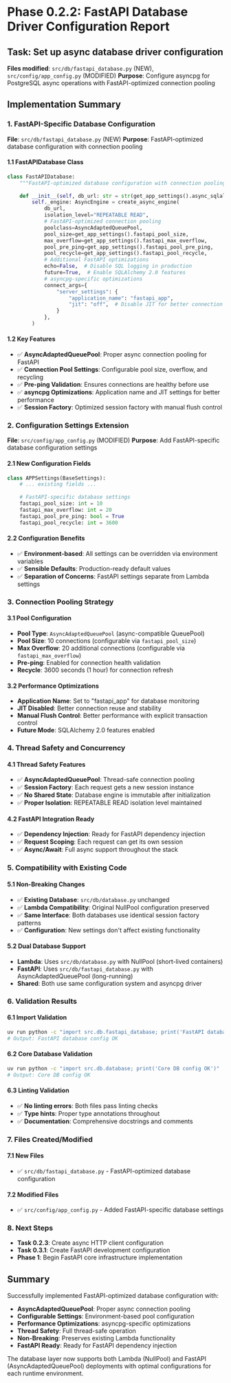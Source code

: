 # Phase 0.2.2: FastAPI Database Driver Configuration Report

## Task: Set up async database driver configuration
**Files modified**: `src/db/fastapi_database.py` (NEW), `src/config/app_config.py` (MODIFIED)
**Purpose**: Configure asyncpg for PostgreSQL async operations with FastAPI-optimized connection pooling

## Implementation Summary

### 1. FastAPI-Specific Database Configuration
**File**: `src/db/fastapi_database.py` (NEW)
**Purpose**: FastAPI-optimized database configuration with connection pooling

#### 1.1 FastAPIDatabase Class
```python
class FastAPIDatabase:
    """FastAPI-optimized database configuration with connection pooling."""
    
    def __init__(self, db_url: str = str(get_app_settings().async_sqlalchemy_db_uri)) -> None:
        self._engine: AsyncEngine = create_async_engine(
            db_url,
            isolation_level="REPEATABLE READ",
            # FastAPI-optimized connection pooling
            poolclass=AsyncAdaptedQueuePool,
            pool_size=get_app_settings().fastapi_pool_size,
            max_overflow=get_app_settings().fastapi_max_overflow,
            pool_pre_ping=get_app_settings().fastapi_pool_pre_ping,
            pool_recycle=get_app_settings().fastapi_pool_recycle,
            # Additional FastAPI optimizations
            echo=False,  # Disable SQL logging in production
            future=True,  # Enable SQLAlchemy 2.0 features
            # asyncpg-specific optimizations
            connect_args={
                "server_settings": {
                    "application_name": "fastapi_app",
                    "jit": "off",  # Disable JIT for better connection reuse
                }
            },
        )
```

#### 1.2 Key Features
- ✅ **AsyncAdaptedQueuePool**: Proper async connection pooling for FastAPI
- ✅ **Connection Pool Settings**: Configurable pool size, overflow, and recycling
- ✅ **Pre-ping Validation**: Ensures connections are healthy before use
- ✅ **asyncpg Optimizations**: Application name and JIT settings for better performance
- ✅ **Session Factory**: Optimized session factory with manual flush control

### 2. Configuration Settings Extension
**File**: `src/config/app_config.py` (MODIFIED)
**Purpose**: Add FastAPI-specific database configuration settings

#### 2.1 New Configuration Fields
```python
class APPSettings(BaseSettings):
    # ... existing fields ...
    
    # FastAPI-specific database settings
    fastapi_pool_size: int = 10
    fastapi_max_overflow: int = 20
    fastapi_pool_pre_ping: bool = True
    fastapi_pool_recycle: int = 3600
```

#### 2.2 Configuration Benefits
- ✅ **Environment-based**: All settings can be overridden via environment variables
- ✅ **Sensible Defaults**: Production-ready default values
- ✅ **Separation of Concerns**: FastAPI settings separate from Lambda settings

### 3. Connection Pooling Strategy

#### 3.1 Pool Configuration
- **Pool Type**: `AsyncAdaptedQueuePool` (async-compatible QueuePool)
- **Pool Size**: 10 connections (configurable via `fastapi_pool_size`)
- **Max Overflow**: 20 additional connections (configurable via `fastapi_max_overflow`)
- **Pre-ping**: Enabled for connection health validation
- **Recycle**: 3600 seconds (1 hour) for connection refresh

#### 3.2 Performance Optimizations
- **Application Name**: Set to "fastapi_app" for database monitoring
- **JIT Disabled**: Better connection reuse and stability
- **Manual Flush Control**: Better performance with explicit transaction control
- **Future Mode**: SQLAlchemy 2.0 features enabled

### 4. Thread Safety and Concurrency

#### 4.1 Thread Safety Features
- ✅ **AsyncAdaptedQueuePool**: Thread-safe connection pooling
- ✅ **Session Factory**: Each request gets a new session instance
- ✅ **No Shared State**: Database engine is immutable after initialization
- ✅ **Proper Isolation**: REPEATABLE READ isolation level maintained

#### 4.2 FastAPI Integration Ready
- ✅ **Dependency Injection**: Ready for FastAPI dependency injection
- ✅ **Request Scoping**: Each request can get its own session
- ✅ **Async/Await**: Full async support throughout the stack

### 5. Compatibility with Existing Code

#### 5.1 Non-Breaking Changes
- ✅ **Existing Database**: `src/db/database.py` unchanged
- ✅ **Lambda Compatibility**: Original NullPool configuration preserved
- ✅ **Same Interface**: Both databases use identical session factory patterns
- ✅ **Configuration**: New settings don't affect existing functionality

#### 5.2 Dual Database Support
- **Lambda**: Uses `src/db/database.py` with NullPool (short-lived containers)
- **FastAPI**: Uses `src/db/fastapi_database.py` with AsyncAdaptedQueuePool (long-running)
- **Shared**: Both use same configuration system and asyncpg driver

### 6. Validation Results

#### 6.1 Import Validation
```bash
uv run python -c "import src.db.fastapi_database; print('FastAPI database config OK')"
# Output: FastAPI database config OK
```

#### 6.2 Core Database Validation
```bash
uv run python -c "import src.db.database; print('Core DB config OK')"
# Output: Core DB config OK
```

#### 6.3 Linting Validation
- ✅ **No linting errors**: Both files pass linting checks
- ✅ **Type hints**: Proper type annotations throughout
- ✅ **Documentation**: Comprehensive docstrings and comments

### 7. Files Created/Modified

#### 7.1 New Files
- ✅ `src/db/fastapi_database.py` - FastAPI-optimized database configuration

#### 7.2 Modified Files
- ✅ `src/config/app_config.py` - Added FastAPI-specific database settings

### 8. Next Steps
- **Task 0.2.3**: Create async HTTP client configuration
- **Task 0.3.1**: Create FastAPI development configuration
- **Phase 1**: Begin FastAPI core infrastructure implementation

## Summary
Successfully implemented FastAPI-optimized database configuration with:
- **AsyncAdaptedQueuePool**: Proper async connection pooling
- **Configurable Settings**: Environment-based pool configuration
- **Performance Optimizations**: asyncpg-specific optimizations
- **Thread Safety**: Full thread-safe operation
- **Non-Breaking**: Preserves existing Lambda functionality
- **FastAPI Ready**: Ready for FastAPI dependency injection

The database layer now supports both Lambda (NullPool) and FastAPI (AsyncAdaptedQueuePool) deployments with optimal configurations for each runtime environment.
